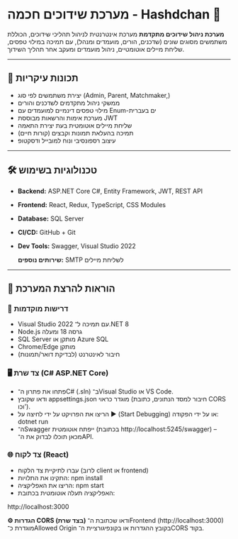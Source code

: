 # מערכת שידוכים חכמה - Hashdchan 💍


**מערכת ניהול שידוכים מתקדמת**
מערכת אינטרנטית לניהול תהליכי שידוכים, הכוללת משתמשים מסוגים שונים (שדכנים, הורים, מועמדים ומנהל), עם תמיכה במילוי טפסים, שליחת מיילים אוטומטיים, ניהול מועמדים ומעקב אחר תהליך השידוך.

---

## 🚀 תכונות עיקריות

- יצירת משתמשים לפי סוג (Admin, Parent, Matchmaker,)
- ממשקי ניהול מתקדמים לשדכנים והורים
- מילוי טפסים דינמיים למועמדים עם Enum-ים בעברית
- מערכת אימות והרשאות מבוססת JWT
- שליחת מיילים אוטומטית בעת יצירת התאמה
- תמיכה בהעלאת תמונות וקבצים (קורות חיים)
- עיצוב רספונסיבי ונוח למובייל ודסקטופ

---

## 🛠 טכנולוגיות בשימוש  
- **Backend:** ASP.NET Core C#, Entity Framework, JWT, REST API   
- **Frontend:** React, Redux, TypeScript, CSS Modules  
- **Database:** SQL Server  
- **CI/CD:** GitHub + Git  
- **Dev Tools:** Swagger, Visual Studio 2022

  **שירותים נוספים:** SMTP לשליחת מיילים

---

## 🚀 הוראות להרצת המערכת

### 🧠 דרישות מוקדמות
- Visual Studio 2022 עם תמיכה ל־.NET 8  
- Node.js גרסה 18 ומעלה  
- SQL Server מותקן או Azure SQL  
- Chrome/Edge מותקן  
- חיבור לאינטרנט (לבדיקת דואר/תמונות)

### 🖥️ צד שרת (C# ASP.NET Core)
- פתחו את פתרון ה־C# (.sln) ב־Visual Studio או VS Code.
- ודאו שקובץ appsettings.json מוגדר כראוי (חיבור למסד הנתונים, כתובת CORS וכו').
- הריצו את הפרויקט על ידי לחיצה על ▶️ (Start Debugging) או על ידי הפקודה:  dotnet run
- ה־Swagger ייפתח אוטומטית (בכתובת http://localhost:5245/swagger) – מכאן תוכלו לבדוק את ה־API.

### 🌐 צד לקוח (React)
- עברו לתיקיית צד הלקוח (לרוב client או frontend)
- התקינו את התלויות:
npm install
- הריצו את האפליקציה:
npm start
- האפליקציה תעלה אוטומטית בכתובת:

http://localhost:3000

**⚙️ הגדרות CORS (בצד שרת)**
ודאו שכתובת ה־Frontend (http://localhost:3000) מוגדרת כ־Allowed Origin בקובץ ההגדרות או בקונפיגורציית ה־CORS בקוד.
